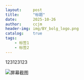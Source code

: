 ```yaml
---
layout:     post
title:      "标题"
date:       2025-10-26
author:     ccjm
header-img: img/BY_bolg_logo.png
catalog:    true
tags:
    - 标签1
    - 标签2
---
```


123123123

<img src="https://ccjmcc.github.io/img/123.png" alt="屏幕截图">
